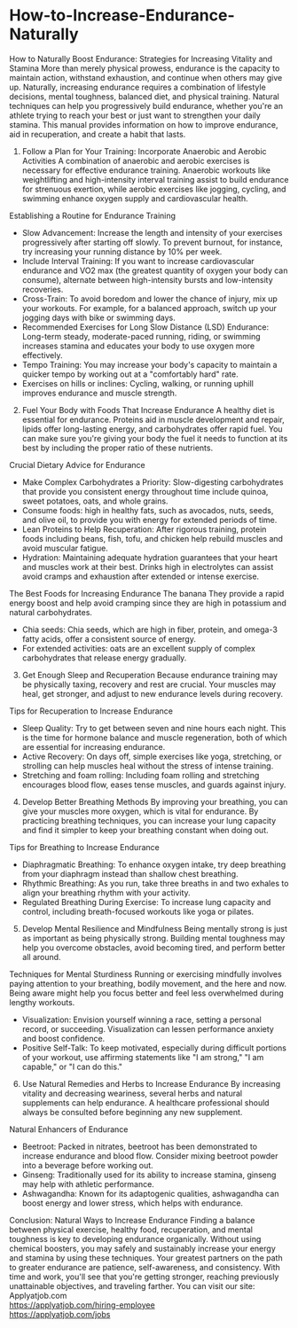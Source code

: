 # How-to-Increase-Endurance-Naturally
How to Naturally Boost Endurance: Strategies for Increasing Vitality and Stamina
More than merely physical prowess, endurance is the capacity to maintain action, withstand exhaustion, and continue when others may give up. Naturally, increasing endurance requires a combination of lifestyle decisions, mental toughness, balanced diet, and physical training. Natural techniques can help you progressively build endurance, whether you're an athlete trying to reach your best or just want to strengthen your daily stamina. This manual provides information on how to improve endurance, aid in recuperation, and create a habit that lasts.

1. Follow a Plan for Your Training: Incorporate Anaerobic and Aerobic Activities
A combination of anaerobic and aerobic exercises is necessary for effective endurance training. Anaerobic workouts like weightlifting and high-intensity interval training assist to build endurance for strenuous exertion, while aerobic exercises like jogging, cycling, and swimming enhance oxygen supply and cardiovascular health.

Establishing a Routine for Endurance Training
- Slow Advancement: Increase the length and intensity of your exercises progressively after starting off slowly. To prevent burnout, for instance, try increasing your running distance by 10% per week.
- Include Interval Training: If you want to increase cardiovascular endurance and VO2 max (the greatest quantity of oxygen your body can consume), alternate between high-intensity bursts and low-intensity recoveries.
- Cross-Train: To avoid boredom and lower the chance of injury, mix up your workouts. For example, for a balanced approach, switch up your jogging days with bike or swimming days.
- Recommended Exercises for Long Slow Distance (LSD) Endurance: Long-term steady, moderate-paced running, riding, or swimming increases stamina and educates your body to use oxygen more effectively.
- Tempo Training: You may increase your body's capacity to maintain a quicker tempo by working out at a "comfortably hard" rate.
- Exercises on hills or inclines: Cycling, walking, or running uphill improves endurance and muscle strength.

2. Fuel Your Body with Foods That Increase Endurance
A healthy diet is essential for endurance. Proteins aid in muscle development and repair, lipids offer long-lasting energy, and carbohydrates offer rapid fuel. You can make sure you're giving your body the fuel it needs to function at its best by including the proper ratio of these nutrients.

Crucial Dietary Advice for Endurance
- Make Complex Carbohydrates a Priority: Slow-digesting carbohydrates that provide you consistent energy throughout time include quinoa, sweet potatoes, oats, and whole grains.
- Consume foods: high in healthy fats, such as avocados, nuts, seeds, and olive oil, to provide you with energy for extended periods of time.
- Lean Proteins to Help Recuperation: After rigorous training, protein foods including beans, fish, tofu, and chicken help rebuild muscles and avoid muscular fatigue.
- Hydration: Maintaining adequate hydration guarantees that your heart and muscles work at their best. Drinks high in electrolytes can assist avoid cramps and exhaustion after extended or intense exercise.

The Best Foods for Increasing Endurance
The banana They provide a rapid energy boost and help avoid cramping since they are high in potassium and natural carbohydrates.
- Chia seeds: Chia seeds, which are high in fiber, protein, and omega-3 fatty acids, offer a consistent source of energy.
- For extended activities: oats are an excellent supply of complex carbohydrates that release energy gradually.

3. Get Enough Sleep and Recuperation
Because endurance training may be physically taxing, recovery and rest are crucial. Your muscles may heal, get stronger, and adjust to new endurance levels during recovery.

Tips for Recuperation to Increase Endurance
- Sleep Quality: Try to get between seven and nine hours each night. This is the time for hormone balance and muscle regeneration, both of which are essential for increasing endurance.
- Active Recovery: On days off, simple exercises like yoga, stretching, or strolling can help muscles heal without the stress of intense training.
- Stretching and foam rolling: Including foam rolling and stretching encourages blood flow, eases tense muscles, and guards against injury.

4. Develop Better Breathing Methods
By improving your breathing, you can give your muscles more oxygen, which is vital for endurance. By practicing breathing techniques, you can increase your lung capacity and find it simpler to keep your breathing constant when doing out.

Tips for Breathing to Increase Endurance
- Diaphragmatic Breathing: To enhance oxygen intake, try deep breathing from your diaphragm instead than shallow chest breathing.
- Rhythmic Breathing: As you run, take three breaths in and two exhales to align your breathing rhythm with your activity.
- Regulated Breathing During Exercise: To increase lung capacity and control, including breath-focused workouts like yoga or pilates.

5. Develop Mental Resilience and Mindfulness
Being mentally strong is just as important as being physically strong. Building mental toughness may help you overcome obstacles, avoid becoming tired, and perform better all around.

Techniques for Mental Sturdiness
Running or exercising mindfully involves paying attention to your breathing, bodily movement, and the here and now. Being aware might help you focus better and feel less overwhelmed during lengthy workouts.
- Visualization: Envision yourself winning a race, setting a personal record, or succeeding. Visualization can lessen performance anxiety and boost confidence.
- Positive Self-Talk: To keep motivated, especially during difficult portions of your workout, use affirming statements like "I am strong," "I am capable," or "I can do this."

6. Use Natural Remedies and Herbs to Increase Endurance
By increasing vitality and decreasing weariness, several herbs and natural supplements can help endurance. A healthcare professional should always be consulted before beginning any new supplement.

Natural Enhancers of Endurance
- Beetroot: Packed in nitrates, beetroot has been demonstrated to increase endurance and blood flow. Consider mixing beetroot powder into a beverage before working out.
- Ginseng: Traditionally used for its ability to increase stamina, ginseng may help with athletic performance.
- Ashwagandha: Known for its adaptogenic qualities, ashwagandha can boost energy and lower stress, which helps with endurance.

Conclusion: Natural Ways to Increase Endurance
Finding a balance between physical exercise, healthy food, recuperation, and mental toughness is key to developing endurance organically. Without using chemical boosters, you may safely and sustainably increase your energy and stamina by using these techniques. Your greatest partners on the path to greater endurance are patience, self-awareness, and consistency. With time and work, you'll see that you're getting stronger, reaching previously unattainable objectives, and traveling farther.
You can visit our site: Applyatjob.com<br>
 https://applyatjob.com/hiring-employee<br>
https://applyatjob.com/jobs
